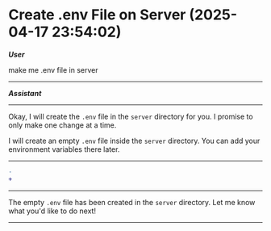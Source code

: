 <!-- Generated by SpecStory -->

# Create .env File on Server (2025-04-17 23:54:02)

_**User**_

make me .env file in server

---

_**Assistant**_



---

Okay, I will create the `.env` file in the `server` directory for you. I promise to only make one change at a time.

I will create an empty `.env` file inside the `server` directory. You can add your environment variables there later.

---

```diff
- 
+  
```

---

The empty `.env` file has been created in the `server` directory. Let me know what you'd like to do next!

---

